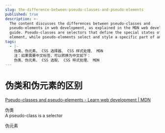 ```yaml
---
slug: the-difference-between-pseudo-classes-and-pseudo-elements
published: true
description: >-
  The content discusses the differences between pseudo-classes and
  pseudo-elements in web development, as explained in the MDN web development
  guide. Pseudo-classes are selectors that define the special states of an
  element, while pseudo-elements select and style a specific part of an element.
tags:
  - |-
    伪类、伪元素、 CSS 选择器、 CSS 样式处理、 MDN 
    注：如果需要中文标签，可以转换为中文如下：
    伪类、伪元素、 CSS 选取、 CSS 样式处理、 MDN
---
```


# 伪类和伪元素的区别

[Pseudo-classes and pseudo-elements - Learn web development | MDN](https://developer.mozilla.org/en-US/docs/Learn/CSS/Building_blocks/Selectors/Pseudo-classes_and_pseudo-elements)

伪类  
A pseudo-class is a selector

伪元素
